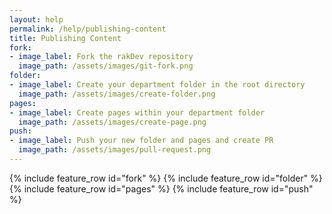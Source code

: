 ```yaml
---
layout: help
permalink: /help/publishing-content
title: Publishing Content
fork:
- image_label: Fork the rakDev repository
  image_path: /assets/images/git-fork.png
folder:
- image_label: Create your department folder in the root directory
  image_path: /assets/images/create-folder.png
pages:
- image_label: Create pages within your department folder 
  image_path: /assets/images/create-page.png
push:
- image_label: Push your new folder and pages and create PR 
  image_path: /assets/images/pull-request.png
---
```


{% include feature_row id="fork" %}
{% include feature_row id="folder" %}
{% include feature_row id="pages" %}
{% include feature_row id="push" %}

